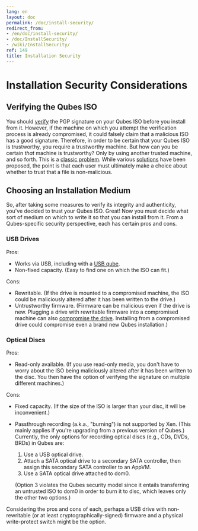 ```yaml
---
lang: en
layout: doc
permalink: /doc/install-security/
redirect_from:
- /en/doc/install-security/
- /doc/InstallSecurity/
- /wiki/InstallSecurity/
ref: 149
title: Installation Security
---
```


# Installation Security Considerations #


## Verifying the Qubes ISO ##

You should [verify] the PGP signature on your Qubes ISO before you install
from it. However, if the machine on which you attempt the verification process
is already compromised, it could falsely claim that a malicious ISO has a good
signature. Therefore, in order to be certain that your Qubes ISO is trustworthy,
you require a trustworthy machine. But how can you be certain *that* machine is
trustworthy? Only by using another trusted machine, and so forth. This is a
[classic problem]. While various [solutions] have been proposed, the point is
that each user must ultimately make a choice about whether to trust that a file
is non-malicious.


## Choosing an Installation Medium ##

So, after taking some measures to verify its integrity and authenticity, you've
decided to trust your Qubes ISO. Great! Now you must decide what sort of medium
on which to write it so that you can install from it. From a Qubes-specific
security perspective, each has certain pros and cons.


### USB Drives ###

Pros:

 * Works via USB, including with a [USB qube].
 * Non-fixed capacity. (Easy to find one on which the ISO can fit.)

Cons:

 * Rewritable. (If the drive is mounted to a compromised machine, the ISO could
   be maliciously altered after it has been written to the drive.)
 * Untrustworthy firmware. (Firmware can be malicious even if the drive is new.
   Plugging a drive with rewritable firmware into a compromised machine can
   also [compromise the drive][BadUSB]. Installing from a compromised drive
   could compromise even a brand new Qubes installation.)


### Optical Discs ###

Pros:

 * Read-only available. (If you use read-only media, you don't have to worry
   about the ISO being maliciously altered after it has been written to the
   disc. You then have the option of verifying the signature on multiple
   different machines.)

Cons:

 * Fixed capacity. (If the size of the ISO is larger than your disc, it will be
   inconvenient.)
 * Passthrough recording (a.k.a., "burning") is not supported by Xen. (This
   mainly applies if you're upgrading from a previous version of Qubes.)
   Currently, the only options for recording optical discs (e.g., CDs, DVDs,
   BRDs) in Qubes are:
   1. Use a USB optical drive.
   2. Attach a SATA optical drive to a secondary SATA controller, then assign
      this secondary SATA controller to an AppVM.
   3. Use a SATA optical drive attached to dom0.

   (Option 3 violates the Qubes security model since it entails transferring an
   untrusted ISO to dom0 in order to burn it to disc, which leaves only the
   other two options.)

Considering the pros and cons of each, perhaps a USB drive with non-rewritable
(or at least cryptographically-signed) firmware and a physical write-protect
switch might be the option.


[verify]: /security/verifying-signatures/
[classic problem]: https://www.ece.cmu.edu/~ganger/712.fall02/papers/p761-thompson.pdf
[solutions]: https://www.dwheeler.com/trusting-trust/
[USB qube]: /doc/usb-qubes/#creating-and-using-a-usb-qube
[BadUSB]: https://srlabs.de/badusb/

